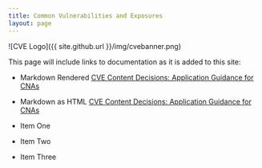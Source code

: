 ```yaml
---
title: Common Vulnerabilities and Exposures
layout: page
---
```


![CVE Logo]({{ site.github.url }}/img/cvebanner.png)

This page will include links to documentation as it is added to this site:

* Markdown Rendered [CVE Content Decisions: Application Guidance for CNAs](https://github.com/CVEProject/docs/blob/gh-pages/application_guidance_for_cnas.md)
* Markdown as HTML  [CVE Content Decisions: Application Guidance for CNAs](application_guidance_for_cnas.html)

* Item One
* Item Two
* Item Three
